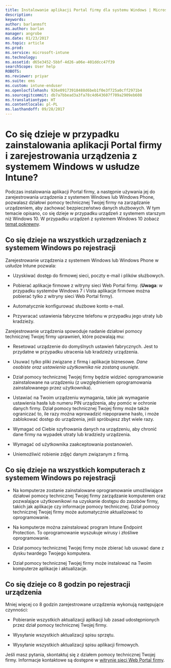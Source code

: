 ```yaml
---
title: Instalowanie aplikacji Portal firmy dla systemu Windows | Microsoft Docs
description: 
keywords: 
author: barlanmsft
ms.author: barlan
manager: angrobe
ms.date: 01/23/2017
ms.topic: article
ms.prod: 
ms.service: microsoft-intune
ms.technology: 
ms.assetid: d65e3452-5bbf-4d26-a06e-401ddcc47f39
searchScope: User help
ROBOTS: 
ms.reviewer: priyar
ms.suite: ems
ms.custom: intune-enduser
ms.openlocfilehash: 926e09173918488d6beb1f0e3f725a0cff2971b4
ms.sourcegitcommit: db7a7bbead3a3fa78c4d643607f709a2909eb608
ms.translationtype: HT
ms.contentlocale: pl-PL
ms.lasthandoff: 09/28/2017
---
```

# <a name="what-happens-if-you-install-the-company-portal-app-and-enroll-your-windows-device-in-intune"></a>Co się dzieje w przypadku zainstalowania aplikacji Portal firmy i zarejestrowania urządzenia z systemem Windows w usłudze Intune?

Podczas instalowania aplikacji Portal firmy, a następnie używania jej do zarejestrowania urządzenia z systemem Windows lub Windows Phone, pozwalasz działowi pomocy technicznej Twojej firmy na zarządzanie urządzeniem, aby zachować bezpieczeństwo danych służbowych. W tym temacie opisano, co się dzieje w przypadku urządzeń z systemem starszym niż Windows 10. W przypadku urządzeń z systemem Windows 10 zobacz [temat pokrewny](what-happens-if-you-install-the-company-portal-app-and-enroll-your-device-in-intune-windows10.md).

## <a name="what-happens-to-all-windows-devices-after-enrollment"></a>Co się dzieje na wszystkich urządzeniach z systemem Windows po rejestracji
Zarejestrowanie urządzenia z systemem Windows lub Windows Phone w usłudze Intune pozwala:

-   Uzyskiwać dostęp do firmowej sieci, poczty e-mail i plików służbowych.

-   Pobierać aplikacje firmowe z witryny sieci Web Portal firmy. (__Uwaga__: w przypadku systemów Windows 7 i Vista aplikacje firmowe można pobierać tylko z witryny sieci Web Portal firmy).

-   Automatycznie konfigurować służbowe konto e-mail.

-   Przywracać ustawienia fabryczne telefonu w przypadku jego utraty lub kradzieży.

Zarejestrowanie urządzenia spowoduje nadanie działowi pomocy technicznej Twojej firmy uprawnień, które pozwalają mu:

-   Resetować urządzenie do domyślnych ustawień fabrycznych. Jest to przydatne w przypadku utracenia lub kradzieży urządzenia.

-   Usuwać tylko pliki związane z firmą i aplikacje biznesowe. *Dane osobiste oraz ustawienia użytkownika nie zostaną usunięte.*

-   Dział pomocy technicznej Twojej firmy będzie widzieć oprogramowanie zainstalowane na urządzeniu (z uwzględnieniem oprogramowania zainstalowanego przez użytkownika).

-   Ustawiać na Twoim urządzeniu wymagania, takie jak wymaganie ustawienia hasła lub numeru PIN urządzenia, aby pomóc w ochronie danych firmy. Dział pomocy technicznej Twojej firmy może także ograniczać to, ile razy można wprowadzić niepoprawne hasło, i może zablokować dostęp do urządzenia, jeśli spróbujesz zbyt wiele razy.

-   Wymagać od Ciebie szyfrowania danych na urządzeniu, aby chronić dane firmy na wypadek utraty lub kradzieży urządzenia.

-   Wymagać od użytkownika zaakceptowania postanowień.

-   Uniemożliwić robienie zdjęć danym związanym z firmą.

## <a name="what-happens-to-all-windows-pcs-after-enrollment"></a>Co się dzieje na wszystkich komputerach z systemem Windows po rejestracji

-  Na komputerze zostanie zainstalowane oprogramowanie umożliwiające działowi pomocy technicznej Twojej firmy zarządzanie komputerem oraz pozwalające użytkownikowi na uzyskanie dostępu do zasobów firmy, takich jak aplikacje czy informacje pomocy technicznej. Dział pomocy technicznej Twojej firmy może automatycznie aktualizować to oprogramowanie.

-  Na komputerze można zainstalować program Intune Endpoint Protection. To oprogramowanie wyszukuje wirusy i złośliwe oprogramowanie.

-  Dział pomocy technicznej Twojej firmy może zbierać lub usuwać dane z dysku twardego Twojego komputera.

-  Dział pomocy technicznej Twojej firmy może instalować na Twoim komputerze aplikacje i aktualizacje.

## <a name="what-happens-every-eight-hours-after-device-enrollment"></a>Co się dzieje co 8 godzin po rejestracji urządzenia

Mniej więcej co 8 godzin zarejestrowane urządzenia wykonują następujące czynności:

-   Pobieranie wszystkich aktualizacji aplikacji lub zasad udostępnionych przez dział pomocy technicznej Twojej firmy.

-   Wysyłanie wszystkich aktualizacji spisu sprzętu.

-   Wysyłanie wszystkich aktualizacji spisu aplikacji firmowych.

Jeśli masz pytania, skontaktuj się z działem pomocy technicznej Twojej firmy. Informacje kontaktowe są dostępne w [witrynie sieci Web Portal firmy](https://portal.manage.microsoft.com).
